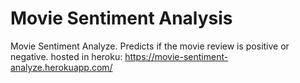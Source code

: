 # Movie Sentiment Analysis

Movie Sentiment Analyze. Predicts if the movie review is positive or negative.
hosted in heroku: https://movie-sentiment-analyze.herokuapp.com/
